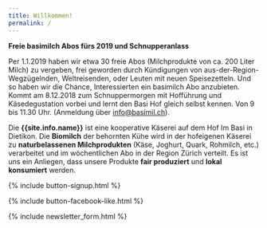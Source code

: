 ```yaml
---
title: Willkommen!
permalink: /
---
```


<div class="alert alert-success" role="alert" data-href="https://basimil.ch/genossenschaft/#abo-bestellen">
  <div style="font-weight:bold;">
   Freie basimilch Abos fürs 2019 und Schnupperanlass
  </div>

Per 1.1.2019 haben wir etwa 30 freie Abos (Milchprodukte von ca. 200 Liter Milch) zu vergeben, frei geworden durch Kündigungen von aus-der-Region-Wegzügelnden, Weltreisenden, oder Leuten mit neuen Speisezetteln. Und so haben wir die Chance, Interessierten ein basimilch Abo anzubieten. Kommt am 8.12.2018 zum Schnuppermorgen mit Hofführung und Käsedegustation vorbei und lernt den Basi Hof gleich selbst kennen. Von 9 bis 11.30 Uhr. (Anmeldung über info@basimil.ch). 
  
   
   
</div>


Die **{{site.info.name}}** ist eine kooperative Käserei auf dem
Hof Im Basi in Dietikon. Die **Biomilch** der behornten Kühe wird in der
hofeigenen Käserei zu **naturbelassenen Milchprodukten** (Käse, Joghurt, Quark,
Rohmilch, etc.) verarbeitet und im wöchentlichen Abo in der Region
Zürich verteilt. Es ist uns ein Anliegen, dass unsere Produkte **fair produziert**
und **lokal konsumiert** werden.

{% include button-signup.html %}

{% include button-facebook-like.html %}

{% include newsletter_form.html %}
